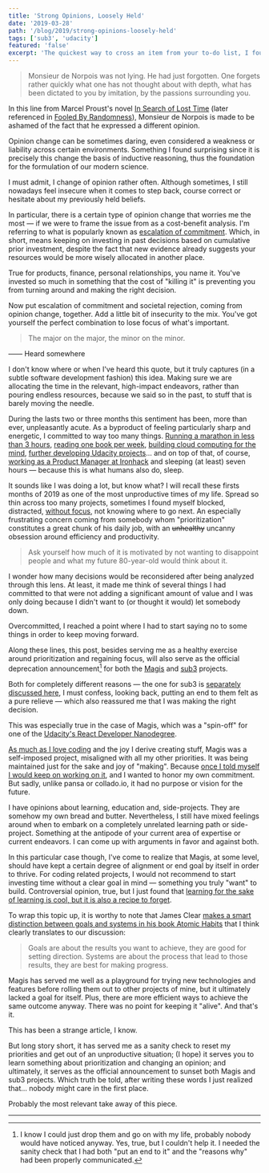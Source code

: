 ```yaml
---
title: 'Strong Opinions, Loosely Held'
date: '2019-03-28'
path: '/blog/2019/strong-opinions-loosely-held'
tags: ['sub3', 'udacity']
featured: 'false'
excerpt: 'The quickest way to cross an item from your to-do list, I found out, is to not do it in the first place. Yet it is surprising the (irrelevant) amount of things we keep in our (personal) backlogs just because we simply committed to them in the past.'
---
```


> Monsieur de Norpois was not lying. He had just forgotten. One forgets rather quickly what one has not thought about with depth, what has been dictated to you by imitation, by the passions surrounding you.

In this line from Marcel Proust's novel [In Search of Lost Time](https://en.wikipedia.org/wiki/In_Search_of_Lost_Time) (later referenced in [Fooled By Randomness](/blog/2019/fooled-by-randomness)), Monsieur de Norpois is made to be ashamed of the fact that he expressed a different opinion.

Opinion change can be sometimes daring, even considered a weakness or liability across certain environments. Something I found surprising since it is precisely this change the basis of inductive reasoning, thus the foundation for the formulation of our modern science.

I must admit, I change of opinion rather often. Although sometimes, I still nowadays feel insecure when it comes to step back, course correct or hesitate about my previously held beliefs.

In particular, there is a certain type of opinion change that worries me the most — if we were to frame the issue from as a cost-benefit analysis. I'm referring to what is popularly known as [escalation of commitment](https://en.wikipedia.org/wiki/Escalation_of_commitment). Which, in short, means keeping on investing in past decisions based on cumulative prior investment, despite the fact that new evidence already suggests your resources would be more wisely allocated in another place.

True for products, finance, personal relationships, you name it. You've invested so much in something that the cost of "killing it" is preventing you from turning around and making the right decision.

Now put escalation of commitment and societal rejection, coming from opinion change, together. Add a little bit of insecurity to the mix. You've got yourself the perfect combination to lose focus of what's important.

> The major on the major, the minor on the minor.

—— Heard somewhere

I don't know where or when I've heard this quote, but it truly captures (in a subtle software development fashion) this idea. Making sure we are allocating the time in the relevant, high-impact endeavors, rather than pouring endless resources, because we said so in the past, to stuff that is barely moving the needle.

During the lasts two or three months this sentiment has been, more than ever, unpleasantly acute. As a byproduct of feeling particularly sharp and energetic, I committed to way too many things. [Running a marathon in less than 3 hours](/blog/2018/going-sub3), [reading one book per week](/blog/2019/upgrading-books), [building cloud computing for the mind](/blog/2018/broken-notes), [further developing Udacity projects](/blog/2018/magis-10)... and on top of that, of course, [working as a Product Manager at Ironhack](/blog/2017/back-to-product) and sleeping (at least) seven hours — because this is what humans also do, sleep.

It sounds like I was doing a lot, but know what? I will recall these firsts months of 2019 as one of the most unproductive times of my life. Spread so thin across too many projects, sometimes I found myself blocked, distracted, [without focus](/blog/2014/overcoming-focus), not knowing where to go next. An especially frustrating concern coming from somebody whom "prioritization" constitutes a great chunk of his daily job, with an ~~unhealthy~~ uncanny obsession around efficiency and productivity.

> Ask yourself how much of it is motivated by not wanting to disappoint people and what my future 80-year-old would think about it.

I wonder how many decisions would be reconsidered after being analyzed through this lens. At least, it made me think of several things I had committed to that were not adding a significant amount of value and I was only doing because I didn't want to (or thought it would) let somebody down.

Overcommitted, I reached a point where I had to start saying no to some things in order to keep moving forward.

Along these lines, this post, besides serving me as a healthy exercise around prioritization and regaining focus, will also serve as the official deprecation announcement[^1] for both the [Magis](/blog/2018/magis-10) and [sub3](/blog/2018/going-sub3) projects.

Both for completely different reasons — the one for sub3 is [separately discussed here](/blog/2019/sunsetting-sub3), I must confess, looking back, putting an end to them felt as a pure relieve — which also reassured me that I was making the right decision.

This was especially true in the case of Magis, which was a "spin-off" for one of the [Udacity's React Developer Nanodegree](/blog/2018/udacity-rdnd).

[As much as I love coding](/blog/2019/right-time) and the joy I derive creating stuff, Magis was a self-imposed project, misaligned with all my other priorities. It was being maintained just for the sake and joy of "making". Because [once I told myself I would keep on working on it](/blog/2018/magis-10), and I wanted to honor my own commitment. But sadly, unlike pansa or collado.io, it had no purpose or vision for the future.

I have opinions about learning, education and, side-projects. They are somehow my own bread and butter. Nevertheless, I still have mixed feelings around when to embark on a completely unrelated learning path or side-project. Something at the antipode of your current area of expertise or current endeavors. I can come up with arguments in favor and against both.

In this particular case though, I've come to realize that Magis, at some level, should have kept a certain degree of alignment or end goal by itself in order to thrive. For coding related projects, I would not recommend to start investing time without a clear goal in mind — something you truly "want" to build. Controversial opinion, true, but I just found that [learning for the sake of learning is cool, but it is also a recipe to forget](/blog/2018/broken-notes).

To wrap this topic up, it is worthy to note that James Clear [makes a smart distinction between goals and systems in his book Atomic Habits](/blog/2019/atomic-habits#goals--systems) that I think clearly translates to our discussion:

> Goals are about the results you want to achieve, they are good for setting direction.
> Systems are about the process that lead to those results, they are best for making progress.

Magis has served me well as a playground for trying new technologies and features before rolling them out to other projects of mine, but it ultimately lacked a goal for itself. Plus, there are more efficient ways to achieve the same outcome anyway. There was no point for keeping it "alive". And that's it.

This has been a strange article, I know.

But long story short, it has served me as a sanity check to reset my priorities and get out of an unproductive situation; (I hope) it serves you to learn something about prioritization and changing an opinion; and ultimately, it serves as the official announcement to sunset both Magis and sub3 projects. Which truth be told, after writing these words I just realized that... nobody might care in the first place.

Probably the most relevant take away of this piece.

---

[^1]: I know I could just drop them and go on with my life, probably nobody would have noticed anyway. Yes, true, but I couldn't help it. I needed the sanity check that I had both "put an end to it" and the "reasons why" had been properly communicated.
